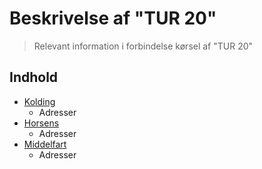 

# Beskrivelse af "TUR 20"

>Relevant information i forbindelse kørsel af "TUR 20"

## Indhold

* [Kolding](#kolding)
  * Adresser
* [Horsens](#Horsens)
  * Adresser
* [Middelfart](#Middelfart)
  * Adresser

